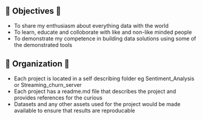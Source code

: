 ## :strawberry: Objectives :watermelon:
- To share my enthusiasm about everything data with the world
- To learn, educate and colloborate with like and non-like minded people 
- To demonstrate my competence in building data solutions using some of the demonstrated tools

## :file_folder: Organization :file_folder:
- Each project is located in a self describing folder eg Sentiment_Analysis or Streaming_churn_server
- Each project has a readme.md file that describes the project and provides references for the curious
- Datasets and any other assets used for the project would be made available to ensure that results are reproducable


